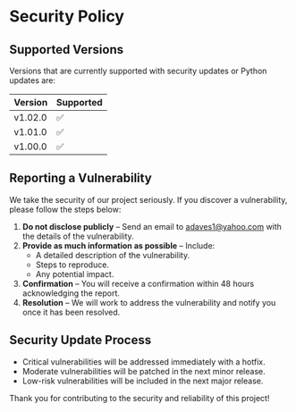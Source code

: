 # Security Policy

## Supported Versions

Versions that are currently supported with security updates or Python updates are:

| Version | Supported          |
| ------- | ------------------ |
| v1.02.0 | :white_check_mark: |
| v1.01.0 | :white_check_mark: |
| v1.00.0 | :white_check_mark: |

## Reporting a Vulnerability

We take the security of our project seriously. If you discover a vulnerability, please follow the steps below:

1. **Do not disclose publicly** – Send an email to [adaves1@yahoo.com](mailto\:adaves1@yahoo.com) with the details of the vulnerability.
2. **Provide as much information as possible** – Include:
   - A detailed description of the vulnerability.
   - Steps to reproduce.
   - Any potential impact.
3. **Confirmation** – You will receive a confirmation within 48 hours acknowledging the report.
4. **Resolution** – We will work to address the vulnerability and notify you once it has been resolved.

## Security Update Process

- Critical vulnerabilities will be addressed immediately with a hotfix.
- Moderate vulnerabilities will be patched in the next minor release.
- Low-risk vulnerabilities will be included in the next major release.

Thank you for contributing to the security and reliability of this project!

